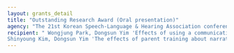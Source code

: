 ```yaml
---
layout: grants_detail
title: "Outstanding Research Award (Oral presentation)"
agency: "The 21st Korean Speech-Language & Hearing Association conference"
recipient: " Wongjung Park, Dongsun Yim 'Effects of using a communication maintenance strategy in the context of AI speaker and preschoolers.'  
Shinyoung Kim, Dongsun Yim 'The effects of parent training about narrative interaction for parents with hearing loss who have children with normal hearing: a case study using AI speakers'"
---
```

